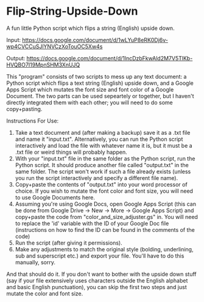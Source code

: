 # Flip-String-Upside-Down
A fun little Python script which flips a string (English) upside down.

Input: https://docs.google.com/document/d/1wLYuP8eRK0Dj6v-wp4CVCCuSJlYNVCzXoTouOC5Xw4s

Output: https://docs.google.com/document/d/1lncDzbFkwAld2M7V5TlKb-HVQBO7I19MpnSHM3XnUJQ

This "program" consists of two scripts to mess up any text document: a Python script which flips a text string (English) upside down, and a Google Apps Script which mutates the font size and font color of a Google Document. The two parts can be used sepeartely or together, but I haven't directly integrated them with each other; you will need to do some copy+pasting.

Instructions For Use:
1. Take a text document and (after making a backup) save it as a .txt file and name it "input.txt". Alternatively, you can run the Python script interactively and load the file with whatever name it is, but it must be a .txt file or weird things will probably happen.
2. With your "input.txt" file in the same folder as the Python script, run the Python script. It should produce another file called "output.txt" in the same folder. The script won't work if such a file already exists (unless you run the script interactively and specify a different file name).
3. Copy+paste the contents of "output.txt" into your word processor of choice. If you wish to mutate the font color and font size, you will need to use Google Documents here.
4. Assuming you're using Google Docs, open Google Apps Script (this can be done from Google Drive -> New -> More -> Google Apps Script)   and copy+paste the code from "color_and_size_adjuster.gs" in. You will need to replace the 'id' variable with the ID of your Google Doc file (instructions on how to find the ID can be found in the comments of the code)
5. Run the script (after giving it permissions).
6. Make any adjustments to match the original style (bolding, underlining, sub and superscript etc.) and export your file. You'll have to do this manually, sorry.

And that should do it. If you don't want to bother with the upside down stuff (say if your file extensively uses characters outside the English alphabet and basic English punctuation), you can skip the first two steps and just mutate the color and font size.
